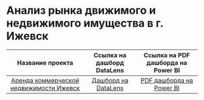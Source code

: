 # Анализ рынка движимого и недвижимого имущества в г. Ижевск
| Название проекта | Ссылка на дашборд DataLens | Ссылка на PDF дашборда на Power BI |
| :---------------------------: | :---------------------------: |:---------------------------:|
[Аренда коммерческой недвижимости Ижевск](https://github.com/AleksandrSitnik/My-works/tree/main/%D0%90%D0%BD%D0%B0%D0%BB%D0%B8%D0%B7%20%D1%80%D1%8B%D0%BD%D0%BA%D0%B0/%D0%90%D1%80%D0%B5%D0%BD%D0%B4%D0%B0%20%D0%BA%D0%BE%D0%BC%D0%BC%D0%B5%D1%80%D1%87%D0%B5%D1%81%D0%BA%D0%BE%D0%B9%20%D0%BD%D0%B5%D0%B4%D0%B2%D0%B8%D0%B6%D0%B8%D0%BC%D0%BE%D1%81%D1%82%D0%B8%20%D0%98%D0%B6%D0%B5%D0%B2%D1%81%D0%BA) | [Дашборд на DataLens](https://datalens.yandex/2bh20rm2qdjut) | [PDF дашборда на Power BI](https://disk.yandex.ru/i/bo6EIXgElLNNfg)|
